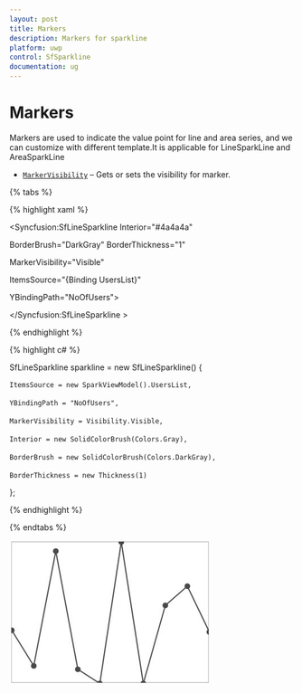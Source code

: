 ```yaml
---
layout: post
title: Markers 
description: Markers for sparkline
platform: uwp
control: SfSparkline
documentation: ug
---
```

# Markers

Markers are used to indicate the value point for line and area series, and we can customize with different template.It is applicable for LineSparkLine and AreaSparkLine

* [`MarkerVisibility`](https://help.syncfusion.com/cr/uwp/Syncfusion.UI.Xaml.Charts.MarkerBase.html#Syncfusion_UI_Xaml_Charts_MarkerBase_MarkerVisibility) – Gets or sets the visibility for marker.

{% tabs %}

{% highlight xaml %}

<Syncfusion:SfLineSparkline  Interior="#4a4a4a"   

BorderBrush="DarkGray"  BorderThickness="1"    

MarkerVisibility="Visible" 

ItemsSource="{Binding UsersList}" 

YBindingPath="NoOfUsers">

</Syncfusion:SfLineSparkline >

{% endhighlight %}

{% highlight c# %}

SfLineSparkline sparkline = new SfLineSparkline()
{

    ItemsSource = new SparkViewModel().UsersList,

    YBindingPath = "NoOfUsers",

    MarkerVisibility = Visibility.Visible,

    Interior = new SolidColorBrush(Colors.Gray),

    BorderBrush = new SolidColorBrush(Colors.DarkGray),

    BorderThickness = new Thickness(1)

};

{% endhighlight %}

{% endtabs %}

![Marker visibility](Markers_images/Markers_img1.jpeg)


